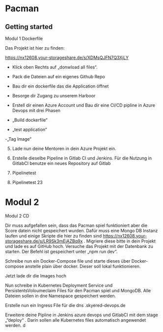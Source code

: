 # Pacman



## Getting started

Modul 1 Dockerfile 

Das Projekt ist hier zu finden: 

https://nx12608.your-storageshare.de/s/XDMsQJFN7Q3XjLY 

- Klick oben Rechts auf „donwload all files“. 

- Pack die Dateien auf ein eigenes Github Repo  

- Bau dir ein dockerfile das die Application öffnet  

- Besorge dir Zugang zu unserem Harboor  

- Erstell dir einen Azure Account und Bau dir eine CI/CD pipline in Azure Devops mit drei Phasen 

- „Build dockerfile“ 

- „test application“ 

-„Tag Image“ 

 

5. Lade nun deine Mentoren in dein Azure Projekt ein. 

4.  Erstelle dieselbe Pipeline in Gitlab CI und Jenkins. Für die Nutzung in GitlabCI benutze ein neues Repository auf Gitlab 
6. Pipelinetest
7. Pipelinetest 23

# Modul 2 
Modul 2 CD  

Dir muss aufgefallen sein, dass das Pacman spiel funktioniert aber die Score datein nicht gespeichert wurden. Dafür muss eine Mongo DB Instanz laufen und einige Skripte die hier zu finden sind https://nx12608.your-storageshare.de/s/LR9Sk3mEjAZBq9x . Migriere diese bitte in dein Projekt und lade es auf GitHub hoch. Versuche das Projekt mit der Datenbank zu starten. Der Befehl ist gespeichert unter „npm run dev“. 

Schreibe nun ein Docker-Compose file und starte dieses über Docker-compose anstelle plain über docker. Dieser soll lokal funktionieren. 

Jetzt lade dir die Images hoch  

Nun schreibe in Kubernetes  Deployment  Service und PersistentsVoloumeclaim Files für den Pacman spiel und MongoDB. Alle Dateien sollen in dne Namespace <deinname> gespeichert werden. 

Erstelle nun ein Ingress File für die dns <deinname>.skyered-devops.de 

Erweitere deine Pipline in Jenkins azure devops und GitlabCI mit dem stage „“deploy“ . Darin sollen alle Kubernetes files automatisch angewendet werden. d